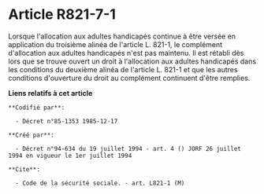 # Article R821-7-1

Lorsque l'allocation aux adultes handicapés continue à être versée en application du troisième alinéa de l'article L. 821-1,
le complément d'allocation aux adultes handicapés n'est pas maintenu. Il est rétabli dès lors que se trouve ouvert un droit à
l'allocation aux adultes handicapés dans les conditions du deuxième alinéa de l'article L. 821-1 et que les autres conditions
d'ouverture du droit au complément continuent d'être remplies.

**Liens relatifs à cet article**

	**Codifié par**:

	  - Décret n°85-1353 1985-12-17

	**Créé par**:

	  - Décret n°94-634 du 19 juillet 1994 - art. 4 () JORF 26 juillet 1994 en vigueur le 1er juillet 1994

	**Cite**:

	  - Code de la sécurité sociale. - art. L821-1 (M)

